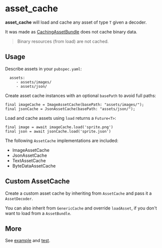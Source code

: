 # asset_cache

**asset_cache** will load and cache any asset of type `T` given a decoder. 

It was made as [CachingAssetBundle](https://api.flutter.dev/flutter/services/CachingAssetBundle-class.html) does not cache binary data.

> Binary resources (from load) are not cached.

## Usage

Describe assets in your `pubspec.yaml`:

```
  assets:
     - assets/images/
     - assets/json/
```

Create asset cache instances with an optional `basePath` to avoid full paths:

```
final imageCache = ImageAssetCache(basePath: "assets/images/");
final jsonCache = JsonAssetCache(basePath: "assets/json/");
```

Load and cache assets using `load` returns a `Future<T>`:

```
final image = await imageCache.load('sprite.png')
final json = await jsonCache.load('sprite.json')
```

The following `AssetCache` implementations are included:

- ImageAssetCache
- JsonAssetCache
- TextAssetCache
- ByteDataAssetCache

## Custom AssetCache

Create a custom asset cache by inheriting from `AssetCache` and pass it a `AssetDecoder`.

You can also inherit from `GenericCache` and override `loadAsset`, if you don't want to load from a `AssetBundle`.

## More

See [example](example) and [test](test).
